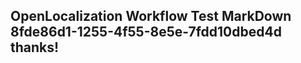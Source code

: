 <properties
ms.topic="hero-topic"
ms.test1="hero-topic"
ms.test2="test"/>

## OpenLocalization Workflow Test MarkDown 8fde86d1-1255-4f55-8e5e-7fdd10dbed4d thanks!
